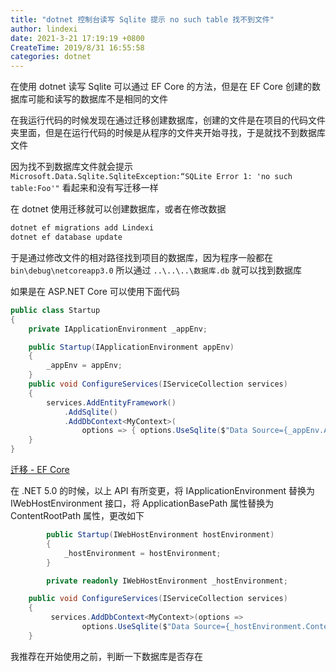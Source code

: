 ```yaml
---
title: "dotnet 控制台读写 Sqlite 提示 no such table 找不到文件"
author: lindexi
date: 2021-3-21 17:19:19 +0800
CreateTime: 2019/8/31 16:55:58
categories: dotnet
---
```


在使用 dotnet 读写 Sqlite 可以通过 EF Core 的方法，但是在 EF Core 创建的数据库可能和读写的数据库不是相同的文件

<!--more-->


<!-- CreateTime:2019/8/31 16:55:58 -->


在我运行代码的时候发现在通过迁移创建数据库，创建的文件是在项目的代码文件夹里面，但是在运行代码的时候是从程序的文件夹开始寻找，于是就找不到数据库文件

因为找不到数据库文件就会提示 `Microsoft.Data.Sqlite.SqliteException:“SQLite Error 1: 'no such table:Foo'"` 看起来和没有写迁移一样

在 dotnet 使用迁移就可以创建数据库，或者在修改数据

```csharp
dotnet ef migrations add Lindexi
dotnet ef database update
```

于是通过修改文件的相对路径找到项目的数据库，因为程序一般都在 `bin\debug\netcoreapp3.0` 所以通过 `..\..\..\数据库.db` 就可以找到数据库

如果是在 ASP.NET Core 可以使用下面代码

```csharp
public class Startup
{
    private IApplicationEnvironment _appEnv;

    public Startup(IApplicationEnvironment appEnv)
    {
        _appEnv = appEnv;
    }
    public void ConfigureServices(IServiceCollection services)
    {
        services.AddEntityFramework()
            .AddSqlite()
            .AddDbContext<MyContext>(
                options => { options.UseSqlite($"Data Source={_appEnv.ApplicationBasePath}/data.db"); });
    }
}
```

[迁移 - EF Core](https://docs.microsoft.com/zh-cn/ef/core/managing-schemas/migrations/index?wt.mc_id=WD-MVP-5003260 )


在 .NET 5.0 的时候，以上 API 有所变更，将 IApplicationEnvironment 替换为 IWebHostEnvironment 接口，将 ApplicationBasePath 属性替换为 ContentRootPath 属性，更改如下

```csharp
        public Startup(IWebHostEnvironment hostEnvironment)
        {
            _hostEnvironment = hostEnvironment;
        }

        private readonly IWebHostEnvironment _hostEnvironment;

    public void ConfigureServices(IServiceCollection services)
    {
         services.AddDbContext<MyContext>(options =>
                options.UseSqlite($"Data Source={_hostEnvironment.ContentRootPath}/data.db"));
    }
```

我推荐在开始使用之前，判断一下数据库是否存在

